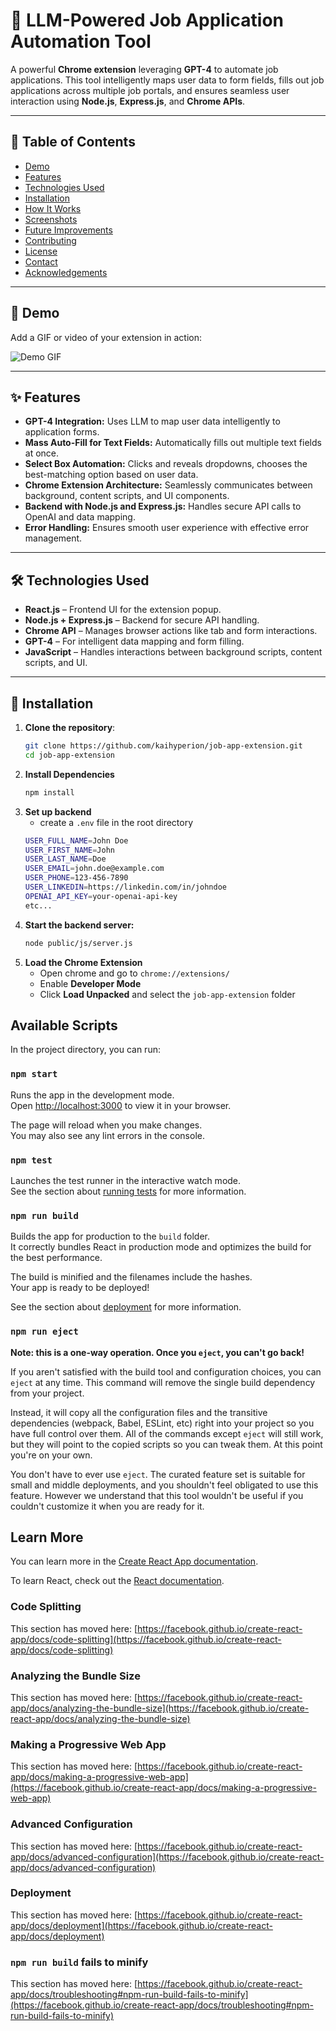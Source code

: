 # 🚀 LLM-Powered Job Application Automation Tool

A powerful **Chrome extension** leveraging **GPT-4** to automate job applications. This tool intelligently maps user data to form fields, fills out job applications across multiple job portals, and ensures seamless user interaction using **Node.js**, **Express.js**, and **Chrome APIs**.

---

## 📖 **Table of Contents**

- [Demo](#demo)
- [Features](#features)
- [Technologies Used](#technologies-used)
- [Installation](#installation)
- [How It Works](#how-it-works)
- [Screenshots](#screenshots)
- [Future Improvements](#future-improvements)
- [Contributing](#contributing)
- [License](#license)
- [Contact](#contact)
- [Acknowledgements](#acknowledgements)

---

## 🎥 **Demo**

Add a GIF or video of your extension in action:

![Demo GIF](https://your-demo-url.com/demo.gif)

---

## ✨ **Features**

- **GPT-4 Integration:** Uses LLM to map user data intelligently to application forms.
- **Mass Auto-Fill for Text Fields:** Automatically fills out multiple text fields at once.
- **Select Box Automation:** Clicks and reveals dropdowns, chooses the best-matching option based on user data.
- **Chrome Extension Architecture:** Seamlessly communicates between background, content scripts, and UI components.
- **Backend with Node.js and Express.js:** Handles secure API calls to OpenAI and data mapping.
- **Error Handling:** Ensures smooth user experience with effective error management.

---

## 🛠️ **Technologies Used**

- **React.js** – Frontend UI for the extension popup.
- **Node.js + Express.js** – Backend for secure API handling.
- **Chrome API** – Manages browser actions like tab and form interactions.
- **GPT-4** – For intelligent data mapping and form filling.
- **JavaScript** – Handles interactions between background scripts, content scripts, and UI.

---

## 🚀 **Installation**

1. **Clone the repository**:
   ```bash
   git clone https://github.com/kaihyperion/job-app-extension.git
   cd job-app-extension

2. **Install Dependencies**
   ```bash
   npm install

3. **Set up backend**
   - create a `.env` file in the root directory
   ```bash
   USER_FULL_NAME=John Doe
   USER_FIRST_NAME=John
   USER_LAST_NAME=Doe
   USER_EMAIL=john.doe@example.com
   USER_PHONE=123-456-7890
   USER_LINKEDIN=https://linkedin.com/in/johndoe
   OPENAI_API_KEY=your-openai-api-key
   etc...

4. **Start the backend server:**
   ```bash
   node public/js/server.js

5. **Load the Chrome Extension**
   - Open chrome and go to `chrome://extensions/`
   - Enable **Developer Mode**
   - Click **Load Unpacked** and select the `job-app-extension` folder

## Available Scripts

In the project directory, you can run:

### `npm start`

Runs the app in the development mode.\
Open [http://localhost:3000](http://localhost:3000) to view it in your browser.

The page will reload when you make changes.\
You may also see any lint errors in the console.

### `npm test`

Launches the test runner in the interactive watch mode.\
See the section about [running tests](https://facebook.github.io/create-react-app/docs/running-tests) for more information.

### `npm run build`

Builds the app for production to the `build` folder.\
It correctly bundles React in production mode and optimizes the build for the best performance.

The build is minified and the filenames include the hashes.\
Your app is ready to be deployed!

See the section about [deployment](https://facebook.github.io/create-react-app/docs/deployment) for more information.

### `npm run eject`

**Note: this is a one-way operation. Once you `eject`, you can't go back!**

If you aren't satisfied with the build tool and configuration choices, you can `eject` at any time. This command will remove the single build dependency from your project.

Instead, it will copy all the configuration files and the transitive dependencies (webpack, Babel, ESLint, etc) right into your project so you have full control over them. All of the commands except `eject` will still work, but they will point to the copied scripts so you can tweak them. At this point you're on your own.

You don't have to ever use `eject`. The curated feature set is suitable for small and middle deployments, and you shouldn't feel obligated to use this feature. However we understand that this tool wouldn't be useful if you couldn't customize it when you are ready for it.

## Learn More

You can learn more in the [Create React App documentation](https://facebook.github.io/create-react-app/docs/getting-started).

To learn React, check out the [React documentation](https://reactjs.org/).

### Code Splitting

This section has moved here: [https://facebook.github.io/create-react-app/docs/code-splitting](https://facebook.github.io/create-react-app/docs/code-splitting)

### Analyzing the Bundle Size

This section has moved here: [https://facebook.github.io/create-react-app/docs/analyzing-the-bundle-size](https://facebook.github.io/create-react-app/docs/analyzing-the-bundle-size)

### Making a Progressive Web App

This section has moved here: [https://facebook.github.io/create-react-app/docs/making-a-progressive-web-app](https://facebook.github.io/create-react-app/docs/making-a-progressive-web-app)

### Advanced Configuration

This section has moved here: [https://facebook.github.io/create-react-app/docs/advanced-configuration](https://facebook.github.io/create-react-app/docs/advanced-configuration)

### Deployment

This section has moved here: [https://facebook.github.io/create-react-app/docs/deployment](https://facebook.github.io/create-react-app/docs/deployment)

### `npm run build` fails to minify

This section has moved here: [https://facebook.github.io/create-react-app/docs/troubleshooting#npm-run-build-fails-to-minify](https://facebook.github.io/create-react-app/docs/troubleshooting#npm-run-build-fails-to-minify)
